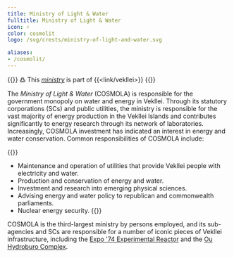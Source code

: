 ```yaml
---
title: Ministry of Light & Water
fulltitle: Ministry of Light & Water
icon: ⚡️
color: cosmolit
logo: /svg/crests/ministry-of-light-and-water.svg

aliases:
- /cosmolit/
---
```

{{<note>}}
߷ This *[ministry](/ministries/)* is part of {{<link/vekllei>}}
{{</note>}}

The *Ministry of Light & Water* (COSMOLA) is responsible for the government monopoly on water and energy in Vekllei. Through its statutory corporations (SCs) and public utilities, the ministry is responsible for the vast majority of energy production in the Vekllei Islands and contributes significantly to energy research through its network of  laboratories. Increasingly, COSMOLA investment has indicated an interest in energy and water conservation. Common responsibilities of COSMOLA include:

{{<note panel>}}
* Maintenance and operation of utilities that provide Vekllei people with electricity and water.
* Production and conservation of energy and water.
* Investment and research into emerging physical sciences.
* Advising energy and water policy to republican and commonwealth parliaments.
* Nuclear energy security.
{{</note>}}

COSMOLA is the third-largest ministry by persons employed, and its sub-agencies and SCs are responsible for a number of iconic pieces of Vekllei infrastructure, including the [Expo '74 Experimental Reactor](/posts/2019-09-15-reactor/) and the [Ou Hydroburo Complex](/posts/2020-04-21-hydro/).